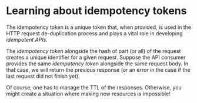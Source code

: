 # Learning about idempotency tokens

The idempotency token is a unique token that, when provided, is used in the HTTP request de-duplication process and plays a vital role in developing _idempotent APIs_.

The _idempotency token_ alongside the hash of part (or all) of the request creates a unique identifier for a given request. Suppose the API consumer provides the same _idempotency token_ alongside the same request body. In that case, we will return the previous response (or an error in the case if the last request did not finish yet).

Of course, one has to manage the TTL of the responses. Otherwise, you might create a situation where making new resources is impossible!
